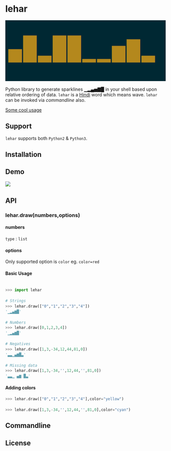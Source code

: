 lehar
=====

![Header image](docs/header.png)

Python library to generate sparklines ▁▂▄▅▇█ in your shell based upon relative ordering of data. `lehar` is a [Hindi](https://en.wikipedia.org/wiki/Hindi) word which means wave. `lehar` can be invoked via *commandline* also.

[Some cool usage](https://github.com/holman/spark/wiki/Wicked-Cool-Usage)


## Support
`lehar` supports both `Python2` & `Python3`.


## Installation

## Demo

<a href="https://asciinema.org/a/vvtuqfiG5bOkc5ybMvAXf4bsM" target="_blank"><img src="https://asciinema.org/a/vvtuqfiG5bOkc5ybMvAXf4bsM.png" /></a>

## API

### lehar.draw(numbers,options)

#### numbers
`type` : `list`

#### options
Only supported option is `color`
eg. `color=red`

#### Basic Usage

```Python

>>> import lehar

# Strings
>>> lehar.draw(["0","1","2","3","4"])
'▁▂▄▆█'

# Numbers
>>> lehar.draw([0,1,2,3,4])
'▁▂▄▆█'

# Negatives
>>> lehar.draw([1,3,-34,12,44,81,0])
'▃▃▁▄▆█▃'

# Missing data
>>> lehar.draw([1,3,-34,'',12,44,'',81,0])
'▃▃▁ ▄▆ █▃'
```

#### Adding colors 

```Python
>>> lehar.draw(["0","1","2","3","4"],color="yellow")

>>> lehar.draw([1,3,-34,'',12,44,'',81,0],color="cyan")

```

## Commandline

## License





